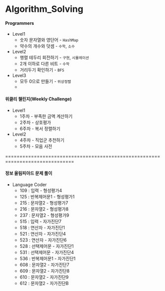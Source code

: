 # Algorithm_Solving


#### Programmers

- Level1 
  -  숫자 문자열와 영단어 - `HashMap`
  -  약수의 개수와 덧셈 - `수학`, `소수`
- Level2
  - ﻿행렬 테두리 회전하기 - `구현`, `시뮬레이션`
  - ﻿2개 이하로 다른 비트 - `수학`
  - ﻿거리두기 확인하기 - `BFS`
- Level3
  - ﻿모두 0으로 만들기 - `위상정렬`
  - ﻿



#### 위클리 챌린지(Weekly Challenge)

- Level1
  - 1주차 - 부족한 금액 계산하기
  - 2주차 - 상호평가
  - 6주차 - 복서 정렬하기
- Level2
  - 4주차 - 직업군 추천하기
  - 5주차 - 모음 사전 



==============================================================================

#### 정보 올림피아드 문제 풀이

- Language Coder
  - 109 : 입력 - 형성평가4
  - 125 : 반복제어문1 - 형성평가1
  - 215 : 문자열2 - 형성평가7
  - 216 : 문자열2 - 형성평가8
  - 237 : 문자열2 - 형성평가9
  - 515 : 입력 - 자가진단7
  - 518 : 연산자 - 자가진단1
  - 521 : 연산자 - 자가진단4
  - 523 : 연산자 - 자가진단6
  - 528 : 선택제어문 - 자가진단1
  - 531 : 선택제어문 - 자가진단4
  - 536 : 반복제어문1 - 자가진단1
  - 608 : 문자열2 - 자가진단7
  - 609 : 문자열2 - 자가진단8
  - 610 : 문자열2 - 자가진단9
  - 612 : 문자열2 - 자가진단B
